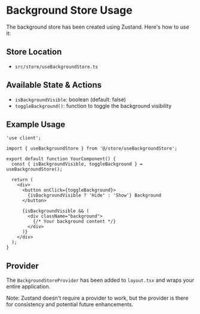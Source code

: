 # Background Store Usage

The background store has been created using Zustand. Here's how to use it:

## Store Location
- `src/store/useBackgroundStore.ts`

## Available State & Actions
- `isBackgroundVisible`: boolean (default: false)
- `toggleBackground()`: function to toggle the background visibility

## Example Usage

```tsx
'use client';

import { useBackgroundStore } from '@/store/useBackgroundStore';

export default function YourComponent() {
  const { isBackgroundVisible, toggleBackground } = useBackgroundStore();

  return (
    <div>
      <button onClick={toggleBackground}>
        {isBackgroundVisible ? 'Hide' : 'Show'} Background
      </button>
      
      {isBackgroundVisible && (
        <div className="background">
          {/* Your background content */}
        </div>
      )}
    </div>
  );
}
```

## Provider
The `BackgroundStoreProvider` has been added to `layout.tsx` and wraps your entire application.

Note: Zustand doesn't require a provider to work, but the provider is there for consistency and potential future enhancements.
